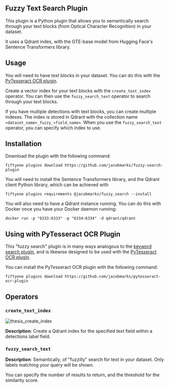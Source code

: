 ## Fuzzy Text Search Plugin

This plugin is a Python plugin that allows you to semantically search through your text blocks (from Optical Character Recognition) in your dataset.

It uses a Qdrant index, with the GTE-base model from Hugging Face's Sentence Transformers library.

## Usage

You will need to have text blocks in your dataset. You can do this with the [PyTesseract OCR plugin](https://github.com/jacobmarks/pytesseract-ocr-plugin).

Create a vector index for your text blocks with the `create_text_index` operator. You can then use the `fuzzy_search_text` operator to search through your text blocks.

If you have multiple detections with text blocks, you can create multiple indexes. The index is stored in Qdrant with the collection name `<dataset_name>_fuzzy_<field_name>`. When you use the `fuzzy_search_text` operator, you can specify which index to use.

## Installation

Download the plugin with the following command:

```shell
fiftyone plugins download https://github.com/jacobmarks/fuzzy-search-plugin
```

You will need to install the Sentence Transformers library, and the Qdrant client Python library, which can be achieved with

```shell
fiftyone plugins requirements @jacobmarks/fuzzy_search --install
```

You will also need to have a Qdrant instance running. You can do this with Docker once you have your Docker daemon running:

```shell
docker run -p "6333:6333" -p "6334:6334" -d qdrant/qdrant
```

## Using with PyTesseract OCR Plugin

This "fuzzy search" plugin is in many ways analogous to the [keyword search plugin](https://github.com/jacobmarks/keyword-search-plugin), and is likewise designed to be used with the [PyTesseract OCR plugin](https://github.com/jacobmarks/pytesseract-ocr-plugin).

You can install the PyTesseract OCR plugin with the following command:

```shell
fiftyone plugins download https://github.com/jacobmarks/pytesseract-ocr-plugin
```

## Operators

### `create_text_index`

![thesis_create_index](https://github.com/jacobmarks/fuzzy-search-plugin/assets/12500356/1660d9e8-c7b8-4e58-843f-f016555c451e)

**Description**: Create a Qdrant index for the specified text field within a detections label field.

### `fuzzy_search_text`

**Description**: Semantically, of "fuzzilly" search for text in your dataset. Only labels matching your query will be shown.

You can specify the number of results to return, and the threshold for the similarity score.
